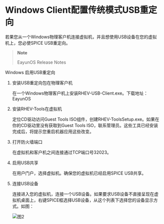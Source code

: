 # Windows Client配置传统模式USB重定向

若果您从一个Windows物理客户机连接虚拟机，并且想使用USB设备在您的虚拟机上，您必使SPICE
USB重定向。

> **Note**
>
> EayunOS Release Notes

Windows 启用USB重定向

1.  安装USB重定向包在物理客户机

    在一个Windows物理客户机上安装RHEV-USB-Client.exe。下载地址：EayunOS

2.  安装RHEV-Tools在虚拟机

    定位CD驱动访问Guest Tools
    ISO组件，创建RHEV-ToolsSetup.exe。如果在你的CD驱动里没有获取到Guest
    Tools
    ISO，联系管理员。这些工具已经安装完成后，将提示您重启机器应用这些改变。

3.  打开防火墙端口

    在虚拟机和客户机之间连接通过TCP端口号32023。

4.  启用USB共享

    在用户门户，选择虚拟机。确保您的虚拟机已经启用SPICE USB共享。

5.  连接USB设备

    连接进入您的虚拟机，连接一个USB设备。如果要求USB设备不直接呈现在虚拟机桌面上，右键SPICE框选择USB设备，从这个列表下选择您的设备显示方式。如图：

    ![图2](../images/user-usb-2.png)

